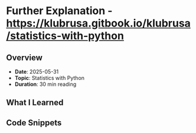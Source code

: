 # Further Explanation - https://klubrusa.gitbook.io/klubrusa/statistics-with-python

## Overview
- **Date**: 2025-05-31
- **Topic**: Statistics with Python
- **Duration**: 30 min reading

## What I Learned


## Code Snippets


